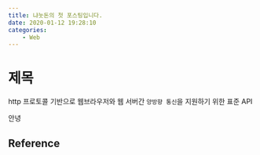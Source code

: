 ```yaml
---
title: 냐눗돈의 첫 포스팅입니다.
date: 2020-01-12 19:28:10
categories:
    - Web
---
```


# 제목

http 프로토콜 기반으로 웹브라우저와 웹 서버간 `양방향 통신`을 지원하기 위한 표준 API


안녕

## Reference
